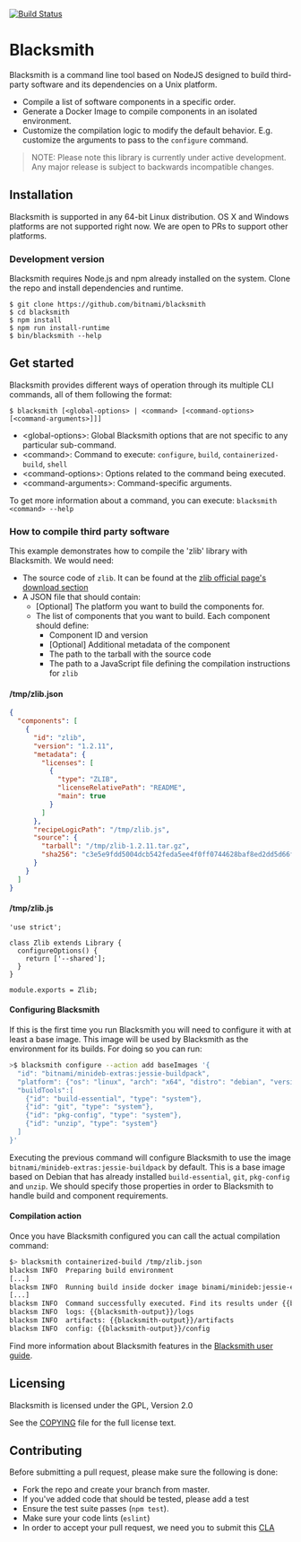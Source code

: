 [![Build Status](https://github.com/bitnami/blacksmith/actions/workflows/main.yml/badge.svg)](https://github.com/bitnami/blacksmith/actions/workflows/main.yml)

# Blacksmith

Blacksmith is a command line tool based on NodeJS designed to build third-party software and its dependencies on a Unix platform.

  * Compile a list of software components in a specific order.
  * Generate a Docker Image to compile components in an isolated environment.
  * Customize the compilation logic to modify the default behavior. E.g. customize the arguments to pass to the `configure` command.

>NOTE: Please note this library is currently under active development. Any major release is subject to backwards incompatible changes.

## Installation

Blacksmith is supported in any 64-bit Linux distribution. OS X and Windows platforms are not supported right now. We are open to PRs to support other platforms.

### Development version
Blacksmith requires Node.js and npm already installed on the system. Clone the repo and install dependencies and runtime.

```
$ git clone https://github.com/bitnami/blacksmith
$ cd blacksmith
$ npm install
$ npm run install-runtime
$ bin/blacksmith --help
```

## Get started
Blacksmith provides different ways of operation through its multiple CLI commands, all of them following the format:

```
$ blacksmith [<global-options> | <command> [<command-options> [<command-arguments>]]]
```

  * \<global-options>: Global Blacksmith options that are not specific to any particular sub-command.
  * \<command>: Command to execute: `configure`, `build`, `containerized-build`, `shell`
  * \<command-options>: Options related to the command being executed.
  * \<command-arguments>: Command-specific arguments.

To get more information about a command, you can execute:
`blacksmith <command> --help`

### How to compile third party software
This example demonstrates how to compile the 'zlib' library with Blacksmith. We would need:

  * The source code of `zlib`. It can be found at the [zlib official page's download section](http://www.zlib.net/)
  * A JSON file that should contain:
    * [Optional] The platform you want to build the components for.
    * The list of components that you want to build. Each component should define:
      * Component ID and version
      * [Optional] Additional metadata of the component
      * The path to the tarball with the source code
      * The path to a JavaScript file defining the compilation instructions for `zlib`

#### /tmp/zlib.json
```json
{
  "components": [
    {
      "id": "zlib",
      "version": "1.2.11",
      "metadata": {
        "licenses": [
          {
            "type": "ZLIB",
            "licenseRelativePath": "README",
            "main": true
          }
        ]        
      },
      "recipeLogicPath": "/tmp/zlib.js",
      "source": {
        "tarball": "/tmp/zlib-1.2.11.tar.gz",
        "sha256": "c3e5e9fdd5004dcb542feda5ee4f0ff0744628baf8ed2dd5d66f8ca1197cb1a1"
      }
    }  
  ]
}
```

#### /tmp/zlib.js
```
'use strict';

class Zlib extends Library {
  configureOptions() {
    return ['--shared'];
  }
}

module.exports = Zlib;
```

#### Configuring Blacksmith

If this is the first time you run Blacksmith you will need to configure it with at least a base image. This image will be used by Blacksmith as the environment for its builds. For doing so you can run:

```bash
>$ blacksmith configure --action add baseImages '{
  "id": "bitnami/minideb-extras:jessie-buildpack",
  "platform": {"os": "linux", "arch": "x64", "distro": "debian", "version": "8"},
  "buildTools":[
    {"id": "build-essential", "type": "system"},
    {"id": "git", "type": "system"},
    {"id": "pkg-config", "type": "system"},
    {"id": "unzip", "type": "system"}
  ]
}'
```

Executing the previous command will configure Blacksmith to use the image `bitnami/minideb-extras:jessie-buildpack` by default. This is a base image based on Debian that has already installed `build-essential`, `git`, `pkg-config` and `unzip`. We should specify those properties in order to Blacksmith to handle build and component requirements.

#### Compilation action

Once you have Blacksmith configured you can call the actual compilation command:

```bash
$> blacksmith containerized-build /tmp/zlib.json
blacksm INFO  Preparing build environment
[...]
blacksm INFO  Running build inside docker image binami/minideb:jessie-extras
[...]
blacksm INFO  Command successfully executed. Find its results under {{blacksmith-output}}
blacksm INFO  logs: {{blacksmith-output}}/logs
blacksm INFO  artifacts: {{blacksmith-output}}/artifacts
blacksm INFO  config: {{blacksmith-output}}/config
```

Find more information about Blacksmith features in the [Blacksmith user guide](./docs/Blacksmith.md).

## Licensing

Blacksmith is licensed under the GPL, Version 2.0

See the [COPYING](./COPYING) file for the full license text.

## Contributing
Before submitting a pull request, please make sure the following is done:

  * Fork the repo and create your branch from master.
  * If you've added code that should be tested, please add a test
  * Ensure the test suite passes (`npm test`).
  * Make sure your code lints (`eslint`)
  * In order to accept your pull request, we need you to submit this [CLA](./CLA.txt)
